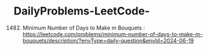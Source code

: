 # DailyProblems-LeetCode-
1482. Minimum Number of Days to Make m Bouquets : https://leetcode.com/problems/minimum-number-of-days-to-make-m-bouquets/description/?envType=daily-question&envId=2024-06-19
